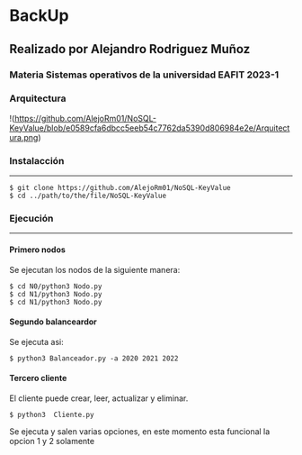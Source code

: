 # BackUp

## Realizado por Alejandro Rodriguez Muñoz

### Materia Sistemas operativos de la universidad EAFIT 2023-1


### Arquitectura

!(https://github.com/AlejoRm01/NoSQL-KeyValue/blob/e0589cfa6dbcc5eeb54c7762da5390d806984e2e/Arquitectura.png)

### Instalacción
***
```
$ git clone https://github.com/AlejoRm01/NoSQL-KeyValue
$ cd ../path/to/the/file/NoSQL-KeyValue
```
### Ejecución
***
#### Primero nodos
Se ejecutan los nodos de la siguiente manera: 
```
$ cd N0/python3 Nodo.py
$ cd N1/python3 Nodo.py
$ cd N1/python3 Nodo.py
```

#### Segundo balanceardor
Se ejecuta asi:
```
$ python3 Balanceador.py -a 2020 2021 2022
```

#### Tercero cliente
El cliente puede crear, leer, actualizar y eliminar.
```
$ python3  Cliente.py
```
Se ejecuta y salen varias opciones, en este momento esta funcional la opcion 1 y 2 solamente
